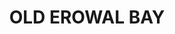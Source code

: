 ---
lastmod: '2025-04-06T06:05:20+00:00'
latitude: -34.863483
layout: suburb
longitude: 150.61644
postcode: '2540'
state: NSW
title: OLD EROWAL BAY
url: /nsw/old-erowal-bay/
---